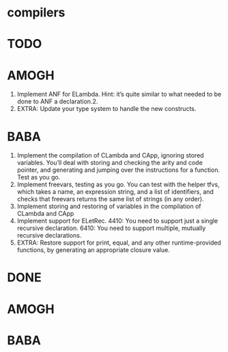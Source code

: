 # compilers

# TODO 

# AMOGH
1. Implement ANF for ELambda. Hint: it’s quite similar to what needed to be done to ANF a declaration.2. 
2. EXTRA: Update your type system to handle the new constructs.

# BABA
1. Implement the compilation of CLambda and CApp, ignoring stored variables. You’ll deal with storing and checking the arity and code pointer, and generating and jumping over the instructions for a function. Test as you go.
2. Implement freevars, testing as you go. You can test with the helper tfvs, which takes a name, an expression string, and a list of identifiers, and checks that freevars returns the same list of strings (in any order).
3. Implement storing and restoring of variables in the compilation of CLambda and CApp
4. Implement support for ELetRec. 4410: You need to support just a single recursive declaration. 6410: You need to support multiple, mutually recursive declarations.
5. EXTRA: Restore support for print, equal, and any other runtime-provided functions, by generating an appropriate closure value.

# DONE

# AMOGH

# BABA
